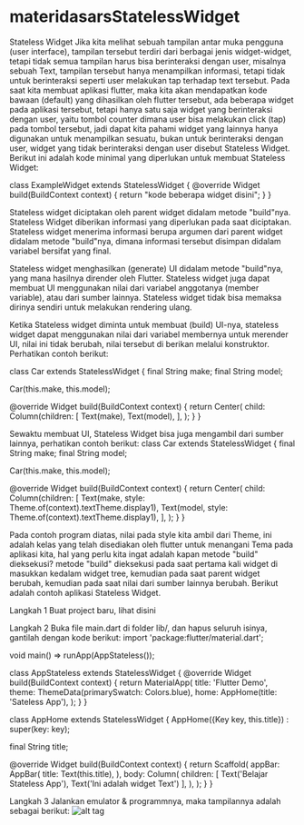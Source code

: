 # materidasarsStatelessWidget

Stateless Widget
Jika kita melihat sebuah tampilan antar muka pengguna (user interface), tampilan tersebut terdiri dari berbagai jenis widget-widget, tetapi tidak semua tampilan harus bisa berinteraksi dengan user, misalnya sebuah Text, tampilan tersebut hanya menampilkan informasi, tetapi tidak untuk berinteraksi seperti user melakukan tap terhadap text tersebut. Pada saat kita membuat aplikasi flutter, maka kita akan mendapatkan kode bawaan (default) yang dihasilkan oleh flutter tersebut, ada beberapa widget pada aplikasi tersebut, tetapi hanya satu saja widget yang berinteraksi dengan user, yaitu tombol counter dimana user bisa melakukan click (tap) pada tombol tersebut, jadi dapat kita pahami widget yang lainnya hanya digunakan untuk menampilkan sesuatu, bukan untuk berinteraksi dengan user, widget yang tidak berinteraksi dengan user disebut Stateless Widget. Berikut ini adalah kode minimal yang diperlukan untuk membuat Stateless Widget:

<p>
class ExampleWidget extends StatelessWidget {
  @override
  Widget build(BuildContext context) {
    return "kode beberapa widget disini";
  }
}
</p>

Stateless widget diciptakan oleh parent widget didalam metode "build"nya. Stateless Widget diberikan informasi yang diperlukan pada saat diciptakan. Stateless widget menerima informasi berupa argumen dari parent widget didalam metode "build"nya, dimana informasi tersebut disimpan didalam variabel bersifat yang final.

Stateless widget menghasilkan (generate) UI didalam metode "build"nya, yang mana hasilnya dirender oleh Flutter. Stateless widget juga dapat membuat UI menggunakan nilai dari variabel anggotanya (member variable), atau dari sumber lainnya. Stateless widget tidak bisa memaksa dirinya sendiri untuk melakukan rendering ulang.

Ketika Stateless widget diminta untuk membuat (build) UI-nya, stateless widget dapat menggunakan nilai dari variabel membernya untuk merender UI, nilai ini tidak berubah, nilai tersebut di berikan melalui konstruktor. Perhatikan contoh berikut:

class Car extends StatelessWidget {
  final String make;
  final String model;
  
  Car(this.make, this.model);
  
  @override
  Widget build(BuildContext context) {
    return Center(
      child: Column(children: <Widget>[
        Text(make),
        Text(model),
      ],
    );
  }
}

Sewaktu membuat UI, Stateless Widget bisa juga mengambil dari sumber lainnya, perhatikan contoh berikut:
class Car extends StatelessWidget {
  final String make;
  final String model;
  
  Car(this.make, this.model);
  
  @override
  Widget build(BuildContext context) {
    return Center(
      child: Column(children: <Widget>[
        Text(make, style: Theme.of(context).textTheme.display1),
        Text(model, style: Theme.of(context).textTheme.display1),
      ],
    );
  }
}
  
  Pada contoh program diatas, nilai pada style kita ambil dari Theme, ini adalah kelas yang telah disediakan oleh flutter untuk menangani Tema pada aplikasi kita, hal yang perlu kita ingat adalah kapan metode "build" dieksekusi? metode "build" dieksekusi pada saat pertama kali widget di masukkan kedalam widget tree, kemudian pada saat parent widget berubah, kemudian pada saat nilai dari sumber lainnya berubah. Berikut adalah contoh aplikasi Stateless Widget.

Langkah 1
Buat project baru, lihat disini

Langkah 2
Buka file main.dart di folder lib/, dan hapus seluruh isinya, gantilah dengan kode berikut:
import 'package:flutter/material.dart';

void main() => runApp(AppStateless());

class AppStateless extends StatelessWidget {
  @override
  Widget build(BuildContext context) {
    return MaterialApp(
      title: 'Flutter Demo',
      theme: ThemeData(primarySwatch: Colors.blue),
      home: AppHome(title: 'Sateless App'),
    );
  }
}

class AppHome extends StatelessWidget {
  AppHome({Key key, this.title}) : super(key: key);

  final String title;

  @override
  Widget build(BuildContext context) {
    return Scaffold(
      appBar: AppBar(
        title: Text(this.title),
      ),
      body: Column(
        children: <Widget>[
          Text('Belajar Stateless App'),
          Text('Ini adalah widget Text')
        ],
      ),
    );
  }
}


Langkah 3
Jalankan emulator & programmnya, maka tampilannya adalah sebagai berikut:
![alt tag](https://1.bp.blogspot.com/-nlSHiS1kmss/XSRRgsph4XI/AAAAAAAAA7g/JanZvHLzvNAOWYFuJO3IdWejyg7FsFx0ACLcBGAs/s1600/run-appstateless.png)
